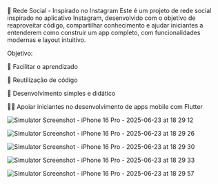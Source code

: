 📸 Rede Social - Inspirado no Instagram
Este é um projeto de rede social inspirado no aplicativo Instagram, desenvolvido com o objetivo de reaproveitar código, compartilhar conhecimento e ajudar iniciantes a entenderem como construir um app completo, com funcionalidades modernas e layout intuitivo.


Objetivo:

🧠 Facilitar o aprendizado

🔄 Reutilização de código

🚀 Desenvolvimento simples e didático

👨‍💻 Apoiar iniciantes no desenvolvimento de apps mobile com Flutter


![Simulator Screenshot - iPhone 16 Pro - 2025-06-23 at 18 29 12](https://github.com/user-attachments/assets/41825edb-84e7-4b1d-a8d5-74ce807d0f3a)



![Simulator Screenshot - iPhone 16 Pro - 2025-06-23 at 18 29 26](https://github.com/user-attachments/assets/e8d5aab9-f98e-4f68-af5b-a5e206cd9910)



![Simulator Screenshot - iPhone 16 Pro - 2025-06-23 at 18 29 30](https://github.com/user-attachments/assets/55d5e303-3740-4dc4-a305-7e54bec7888e)



![Simulator Screenshot - iPhone 16 Pro - 2025-06-23 at 18 29 33](https://github.com/user-attachments/assets/5c6cd3a4-477c-4e14-b805-eba6a09d0b10)



![Simulator Screenshot - iPhone 16 Pro - 2025-06-23 at 18 29 57](https://github.com/user-attachments/assets/cf1911be-7899-48de-a203-d7f43923eca7)

